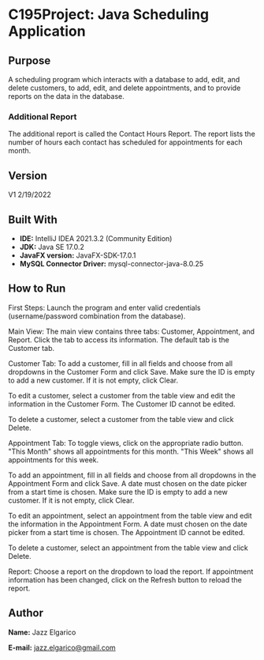 # C195Project: Java Scheduling Application
## Purpose
A scheduling program which interacts with a database to add, edit, and delete customers, to add, edit, and delete appointments, and to provide reports on the data in the database.
### Additional Report
The additional report is called the Contact Hours Report. The report lists the number of hours each contact has scheduled for appointments for each month.
## Version
V1 2/19/2022
## Built With
* **IDE:** IntelliJ IDEA 2021.3.2 (Community Edition)
* **JDK:** Java SE 17.0.2
* **JavaFX version:** JavaFX-SDK-17.0.1
* **MySQL Connector Driver:** mysql-connector-java-8.0.25
## How to Run
First Steps:
Launch the program and enter valid credentials (username/password combination from the database).

Main View:
The main view contains three tabs: Customer, Appointment, and Report. Click the tab to access its information. The default tab is the Customer tab.

Customer Tab:
To add a customer, fill in all fields and choose from all dropdowns in the Customer Form and click Save. Make sure the ID is empty to add a new customer. If it is not empty, click Clear.

To edit a customer, select a customer from the table view and edit the information in the Customer Form. The Customer ID cannot be edited.

To delete a customer, select a customer from the table view and click Delete.

Appointment Tab:
To toggle views, click on the appropriate radio button. "This Month" shows all appointments for this month. "This Week" shows all appointments for this week.

To add an appointment, fill in all fields and choose from all dropdowns in the Appointment Form and click Save. A date must chosen on the date picker from a start time is chosen. Make sure the ID is empty to add a new customer. If it is not empty, click Clear.

To edit an appointment, select an appointment from the table view and edit the information in the Appointment Form. A date must chosen on the date picker from a start time is chosen. The Appointment ID cannot be edited.

To delete a customer, select an appointment from the table view and click Delete.

Report:
Choose a report on the dropdown to load the report. If appointment information has been changed, click on the Refresh button to reload the report. 

## Author
**Name:** Jazz Elgarico

**E-mail:** jazz.elgarico@gmail.com
